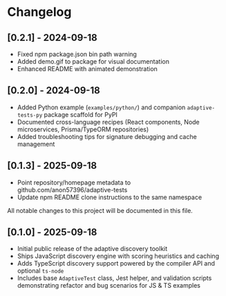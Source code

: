 # Changelog

## [0.2.1] - 2024-09-18

- Fixed npm package.json bin path warning
- Added demo.gif to package for visual documentation
- Enhanced README with animated demonstration

## [0.2.0] - 2024-09-18

- Added Python example (`examples/python/`) and companion `adaptive-tests-py` package scaffold for PyPI
- Documented cross-language recipes (React components, Node microservices, Prisma/TypeORM repositories)
- Added troubleshooting tips for signature debugging and cache management

## [0.1.3] - 2025-09-18

- Point repository/homepage metadata to github.com/anon57396/adaptive-tests
- Update npm README clone instructions to the same namespace

All notable changes to this project will be documented in this file.

## [0.1.0] - 2025-09-18

- Initial public release of the adaptive discovery toolkit
- Ships JavaScript discovery engine with scoring heuristics and caching
- Adds TypeScript discovery support powered by the compiler API and optional `ts-node`
- Includes base `AdaptiveTest` class, Jest helper, and validation scripts demonstrating refactor and bug scenarios for JS & TS examples
